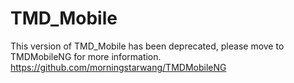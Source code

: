 # TMD_Mobile
This version of TMD_Mobile has been deprecated, please move to TMDMobileNG for more information.
https://github.com/morningstarwang/TMDMobileNG
